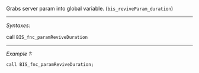 Grabs server param into global variable. (`bis_reviveParam_duration`)


---
*Syntaxes:*

call `BIS_fnc_paramReviveDuration`

---
*Example 1:*

```sqf
call BIS_fnc_paramReviveDuration;
```